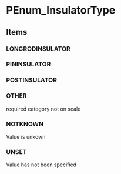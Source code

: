# PEnum_InsulatorType

## Items

### LONGRODINSULATOR


### PININSULATOR


### POSTINSULATOR


### OTHER
required category not on scale

### NOTKNOWN
Value is unkown

### UNSET
Value has not been specified
